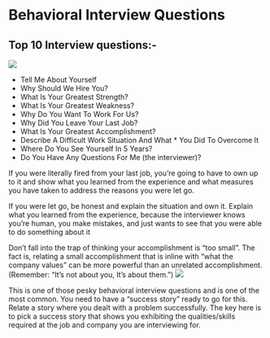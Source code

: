# Behavioral Interview Questions

## Top 10 Interview questions:-
![](https://www.sayidy.net/sites/default/files/styles/1400x795/public/main/articles/mqbl_ml_bdl.jpg?itok=xaUAgEEb) 

* Tell Me About Yourself
* Why Should We Hire You?
* What Is Your Greatest Strength?
* What Is Your Greatest Weakness?
* Why Do You Want To Work For Us?
* Why Did You Leave Your Last Job?
* What Is Your Greatest Accomplishment?
* Describe A Difficult Work Situation And What * You Did To Overcome It
* Where Do You See Yourself In 5 Years?
* Do You Have Any Questions For Me (the interviewer)?

If you were literally fired from your last job, you’re going to have to own up to it and show what you learned from the experience and what measures you have taken to address the reasons you were let go.
 

 If you were let go, be honest and explain the situation and own it. Explain what you learned from the experience, because the interviewer knows you’re human, you make mistakes, and just wants to see that you were able to do something about it

Don’t fall into the trap of thinking your accomplishment is “too small”. The fact is, relating a small accomplishment that is inline with “what the company values” can be more powerful than an unrelated accomplishment. (Remember: “It’s not about you, It’s about them.”)
![](https://encrypted-tbn0.gstatic.com/images?q=tbn:ANd9GcR97xdYQKM3vjjd4IglX1ucTROzKtRAUz3edw&usqp=CAU)

This is one of those pesky behavioral interview questions and is one of the most common. You need to have a “success story” ready to go for this. Relate a story where you dealt with a problem successfully. The key here is to pick a success story that shows you exhibiting the qualities/skills required at the job and company you are interviewing for.